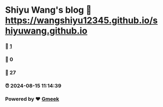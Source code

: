# Shiyu Wang's blog :link: https://wangshiyu12345.github.io/shiyuwang.github.io 
### :page_facing_up: [1](https://wangshiyu12345.github.io/shiyuwang.github.io/tag.html) 
### :speech_balloon: 0 
### :hibiscus: 27 
### :alarm_clock: 2024-08-15 11:14:39 
### Powered by :heart: [Gmeek](https://github.com/Meekdai/Gmeek)
